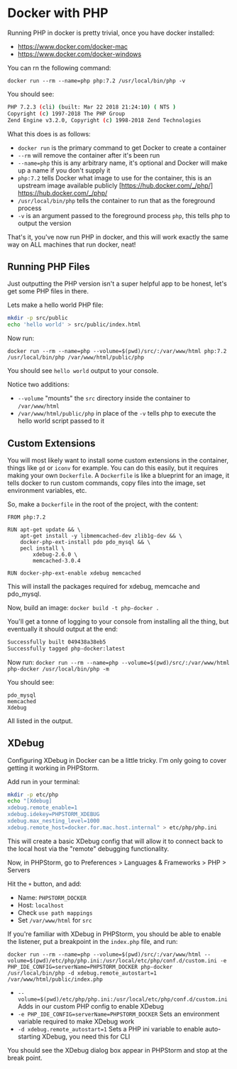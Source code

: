 # Docker with PHP

Running PHP in docker is pretty trivial, once you have docker installed:

* https://www.docker.com/docker-mac
* https://www.docker.com/docker-windows


You can rn the following command:

`docker run --rm --name=php php:7.2 /usr/local/bin/php -v`

You should see:
 
```sh
PHP 7.2.3 (cli) (built: Mar 22 2018 21:24:10) ( NTS )
Copyright (c) 1997-2018 The PHP Group
Zend Engine v3.2.0, Copyright (c) 1998-2018 Zend Technologies
```

What this does is as follows:

* `docker run` is the primary command to get Docker to create a container
* `--rm` will remove the container after it's been run
* `--name=php` this is any arbitrary name, it's optional and Docker will make up a name if you don't supply it
* `php:7.2` tells Docker what image to use for the container, this is an upstream image available publicly
[https://hub.docker.com/_/php/] https://hub.docker.com/_/php/
* `/usr/local/bin/php` tells the container to run that as the foreground process
* `-v` is an argument passed to the foreground process `php`, this tells php to output the version

That's it, you've now run PHP in docker, and this will work exactly the same way on ALL machines that run docker, neat!


## Running PHP Files

Just outputting the PHP version isn't a super helpful app to be honest, let's get some PHP files in there.

Lets make a hello world PHP file:
```sh
mkdir -p src/public
echo 'hello world' > src/public/index.html
```

Now run:

`docker run --rm --name=php --volume=$(pwd)/src/:/var/www/html php:7.2 /usr/local/bin/php /var/www/html/public/php`

You should see `hello world` output to your console.

Notice two additions:

* `--volume` "mounts" the `src` directory inside the container to `/var/www/html`
* `/var/www/html/public/php` in place of the `-v` tells php to execute the hello world script passed to it


## Custom Extensions

You will most likely want to install some custom extensions in the container, things like `gd` or `iconv` for example.
You can do this easily, but it requires making your own `Dockerfile`. A `Dockerfile` is like a blueprint for an image,
it tells docker to run custom commands, copy files into the image, set environment variables, etc. 

So, make a `Dockerfile` in the root of the project, with the content:

```
FROM php:7.2

RUN apt-get update && \
    apt-get install -y libmemcached-dev zlib1g-dev && \
    docker-php-ext-install pdo pdo_mysql && \
    pecl install \
        xdebug-2.6.0 \
        memcached-3.0.4

RUN docker-php-ext-enable xdebug memcached
```

This will install the packages required for xdebug, memcache and pdo_mysql.

Now, build an image: `docker build -t php-docker .`

You'll get a tonne of logging to your console from installing all the thing, but eventually it should output at the end:

```sh
Successfully built 049438a38eb5
Successfully tagged php-docker:latest
```

Now run: `docker run --rm --name=php --volume=$(pwd)/src/:/var/www/html php-docker /usr/local/bin/php -m`

You should see:

```
pdo_mysql
memcached
Xdebug
```

All listed in the output.

## XDebug

Configuring XDebug in Docker can be a little tricky. I'm only going to cover getting it working in PHPStorm.

Add run in your terminal:

```sh
mkdir -p etc/php
echo "[Xdebug]
xdebug.remote_enable=1
xdebug.idekey=PHPSTORM_XDEBUG
xdebug.max_nesting_level=1000
xdebug.remote_host=docker.for.mac.host.internal" > etc/php/php.ini
```

This will create a basic XDebug config that will allow it to connect back to the local host via the "remote" debugging
functionality.

Now, in PHPStorm, go to Preferences > Languages & Frameworks > PHP > Servers

Hit the `+` button, and add:

* Name: `PHPSTORM_DOCKER`
* Host: `localhost`
* Check `use path mappings`
* Set `/var/www/html` for `src`

If you're familiar with XDebug in PHPStorm, you should be able to enable the listener, put a breakpoint in the `index.php`
file, and run:

```
docker run --rm --name=php --volume=$(pwd)/src/:/var/www/html --volume=$(pwd)/etc/php/php.ini:/usr/local/etc/php/conf.d/custom.ini -e PHP_IDE_CONFIG=serverName=PHPSTORM_DOCKER php-docker /usr/local/bin/php -d xdebug.remote_autostart=1 /var/www/html/public/index.php
```

* `--volume=$(pwd)/etc/php/php.ini:/usr/local/etc/php/conf.d/custom.ini` Adds in our custom PHP config to enable XDebug
* `-e PHP_IDE_CONFIG=serverName=PHPSTORM_DOCKER` Sets an environment variable required to make XDebug work
* `-d xdebug.remote_autostart=1` Sets a PHP ini variable to enable auto-starting XDebug, you need this for CLI

You should see the XDebug dialog box appear in PHPStorm and stop at the break point.

